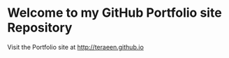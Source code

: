 # Welcome to my GitHub Portfolio site Repository

Visit the Portfolio site at http://teraeen.github.io
